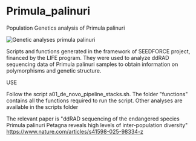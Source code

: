 # Primula_palinuri
Population Genetics analysis of Primula palinuri

![Genetic analyses primula palinuri](https://github.com/user-attachments/assets/06f58fd9-263e-4a83-a019-a4b31a4618f1)


Scripts and functions generated in the framework of SEEDFORCE project, financed by the LIFE program. They were used to analyze ddRAD sequencing data of Primula palinuri samples to obtain information on polymorphisms and genetic structure. 


USE

Follow the script a01_de_novo_pipeline_stacks.sh. The folder "functions" contains all the functions required to run the script. Other analyses are available in the scripts folder

The relevant paper is "ddRAD sequencing of the endangered species Primula palinuri Petagna reveals high levels of inter-population diversity"
https://www.nature.com/articles/s41598-025-98334-z
